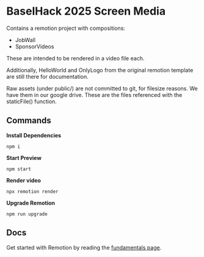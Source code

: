 # BaselHack 2025 Screen Media

Contains a remotion project with compositions:

* JobWall
* SponsorVideos

These are intended to be rendered in a video file each.

Additionally, HelloWorld and OnlyLogo from the original remotion template are still there for documentation.

Raw assets (under public/) are not committed to git, for filesize reasons. We have them in our google drive.
These are the files referenced with the staticFile() function.

## Commands

**Install Dependencies**

```console
npm i
```

**Start Preview**

```console
npm start
```

**Render video**

```console
npx remotion render
```

**Upgrade Remotion**

```console
npm run upgrade
```

## Docs

Get started with Remotion by reading the [fundamentals page](https://www.remotion.dev/docs/the-fundamentals).
